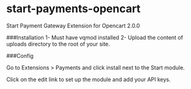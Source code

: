 # start-payments-opencart
Start Payment Gateway Extension for Opencart 2.0.0

###Installation
1- Must have vqmod installed
2- Upload the content of uploads directory to the root of your site.



###Config

Go to Extensions > Payments and click install next to the Start module.

Click on the edit link to set up the module and add your API keys.

